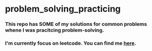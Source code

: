 # problem_solving_practicing
### This repo has SOME of my solutions for common problems whene I was pracitcing problem-solving.

### I'm currently focus on leetcode. You can find me [here](https://leetcode.com/hmdhadaka/).
